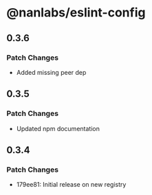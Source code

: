 # @nanlabs/eslint-config

## 0.3.6

### Patch Changes

- Added missing peer dep

## 0.3.5

### Patch Changes

- Updated npm documentation

## 0.3.4

### Patch Changes

- 179ee81: Initial release on new registry
